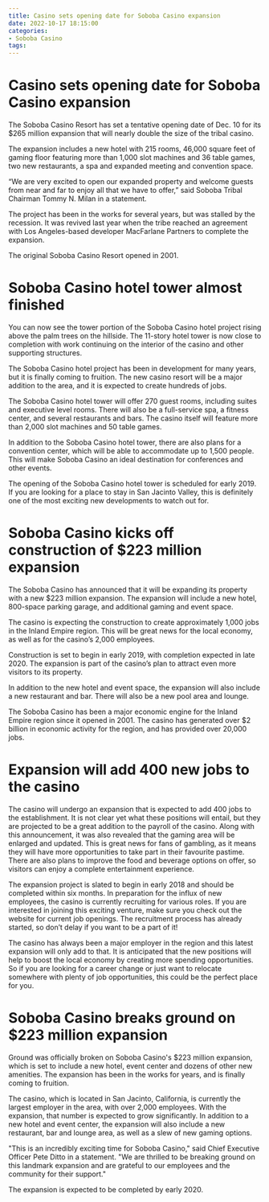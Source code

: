 ```yaml
---
title: Casino sets opening date for Soboba Casino expansion
date: 2022-10-17 18:15:00
categories:
- Soboba Casino
tags:
---
```



#  Casino sets opening date for Soboba Casino expansion

The Soboba Casino Resort has set a tentative opening date of Dec. 10 for its $265 million expansion that will nearly double the size of the tribal casino.

The expansion includes a new hotel with 215 rooms, 46,000 square feet of gaming floor featuring more than 1,000 slot machines and 36 table games, two new restaurants, a spa and expanded meeting and convention space.

“We are very excited to open our expanded property and welcome guests from near and far to enjoy all that we have to offer,” said Soboba Tribal Chairman Tommy N. Milan in a statement.

The project has been in the works for several years, but was stalled by the recession. It was revived last year when the tribe reached an agreement with Los Angeles-based developer MacFarlane Partners to complete the expansion.

The original Soboba Casino Resort opened in 2001.

#  Soboba Casino hotel tower almost finished

You can now see the tower portion of the Soboba Casino hotel project rising above the palm trees on the hillside. The 11-story hotel tower is now close to completion with work continuing on the interior of the casino and other supporting structures.

The Soboba Casino hotel project has been in development for many years, but it is finally coming to fruition. The new casino resort will be a major addition to the area, and it is expected to create hundreds of jobs.

The Soboba Casino hotel tower will offer 270 guest rooms, including suites and executive level rooms. There will also be a full-service spa, a fitness center, and several restaurants and bars. The casino itself will feature more than 2,000 slot machines and 50 table games.

In addition to the Soboba Casino hotel tower, there are also plans for a convention center, which will be able to accommodate up to 1,500 people. This will make Soboba Casino an ideal destination for conferences and other events.

The opening of the Soboba Casino hotel tower is scheduled for early 2019. If you are looking for a place to stay in San Jacinto Valley, this is definitely one of the most exciting new developments to watch out for.

#  Soboba Casino kicks off construction of $223 million expansion

The Soboba Casino has announced that it will be expanding its property with a new $223 million expansion. The expansion will include a new hotel, 800-space parking garage, and additional gaming and event space.

The casino is expecting the construction to create approximately 1,000 jobs in the Inland Empire region. This will be great news for the local economy, as well as for the casino’s 2,000 employees.

Construction is set to begin in early 2019, with completion expected in late 2020. The expansion is part of the casino’s plan to attract even more visitors to its property.

In addition to the new hotel and event space, the expansion will also include a new restaurant and bar. There will also be a new pool area and lounge.

The Soboba Casino has been a major economic engine for the Inland Empire region since it opened in 2001. The casino has generated over $2 billion in economic activity for the region, and has provided over 20,000 jobs.

#  Expansion will add 400 new jobs to the casino

The casino will undergo an expansion that is expected to add 400 jobs to the establishment. It is not clear yet what these positions will entail, but they are projected to be a great addition to the payroll of the casino. Along with this announcement, it was also revealed that the gaming area will be enlarged and updated. This is great news for fans of gambling, as it means they will have more opportunities to take part in their favourite pastime. There are also plans to improve the food and beverage options on offer, so visitors can enjoy a complete entertainment experience.

The expansion project is slated to begin in early 2018 and should be completed within six months. In preparation for the influx of new employees, the casino is currently recruiting for various roles. If you are interested in joining this exciting venture, make sure you check out the website for current job openings. The recruitment process has already started, so don’t delay if you want to be a part of it!

The casino has always been a major employer in the region and this latest expansion will only add to that. It is anticipated that the new positions will help to boost the local economy by creating more spending opportunities. So if you are looking for a career change or just want to relocate somewhere with plenty of job opportunities, this could be the perfect place for you.

#  Soboba Casino breaks ground on $223 million expansion

Ground was officially broken on Soboba Casino's $223 million expansion, which is set to include a new hotel, event center and dozens of other new amenities. The expansion has been in the works for years, and is finally coming to fruition.

The casino, which is located in San Jacinto, California, is currently the largest employer in the area, with over 2,000 employees. With the expansion, that number is expected to grow significantly. In addition to a new hotel and event center, the expansion will also include a new restaurant, bar and lounge area, as well as a slew of new gaming options.

"This is an incredibly exciting time for Soboba Casino," said Chief Executive Officer Pete Ditto in a statement. "We are thrilled to be breaking ground on this landmark expansion and are grateful to our employees and the community for their support."

The expansion is expected to be completed by early 2020.